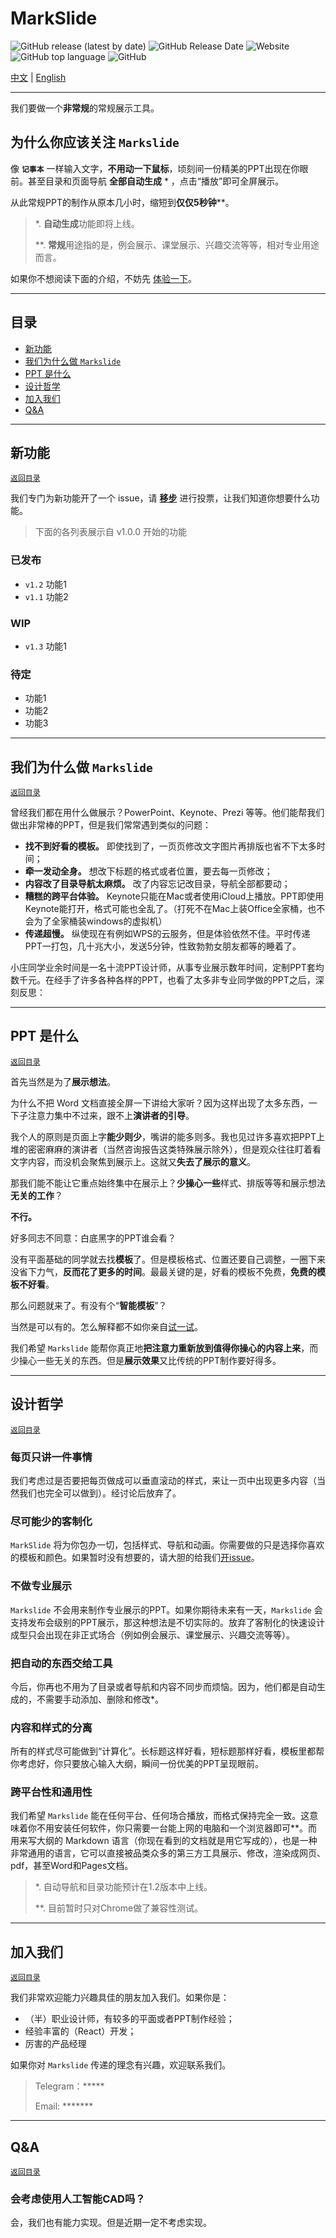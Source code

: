 # MarkSlide

![GitHub release (latest by date)](https://img.shields.io/github/v/release/markslide/markslide)
![GitHub Release Date](https://img.shields.io/github/release-date/markslide/markslide)
![Website](https://img.shields.io/website?url=https%3A%2F%2Fmarkslide.now.sh)
![GitHub top language](https://img.shields.io/github/languages/top/markslide/markslide)
![GitHub](https://img.shields.io/github/license/markslide/markslide)


[中文](/#) | [English](/#)

---

我们要做一个**非常规**的常规展示工具。

## 为什么你应该关注 `Markslide`

像 **`记事本`** 一样输入文字，**不用动一下鼠标**，顷刻间一份精美的PPT出现在你眼前。甚至目录和页面导航 **全部自动生成** \* ，点击“播放”即可全屏展示。

从此常规PPT的制作从原本几小时，缩短到**仅仅5秒钟**\*\*。

>  \*. **自动生成**功能即将上线。
>
> \*\*. **常规**用途指的是，例会展示、课堂展示、兴趣交流等等，相对专业用途而言。

如果你不想阅读下面的介绍，不妨先 [体验一下](https://markslide.now.sh)。

---

## 目录

- [新功能](#新功能)
- [我们为什么做 `Markslide`](#我们为什么做-Markslide)
- [PPT 是什么](#PPT-是什么)
- [设计哲学](#设计哲学)
- [加入我们](#加入我们)
- [Q&A](#QA)

---

## 新功能

[`返回目录`](#目录)

我们专门为新功能开了一个 issue，请 **[移步](https://github.com/markslide/markslide/issues/51)** 进行投票，让我们知道你想要什么功能。

> 下面的各列表展示自 v1.0.0 开始的功能

### 已发布

- `v1.2` 功能1
- `v1.1` 功能2

### WIP

- `v1.3` 功能1

### 待定

- 功能1
- 功能2
- 功能3

---

## 我们为什么做 `Markslide`

[`返回目录`](#目录)

曾经我们都在用什么做展示？PowerPoint、Keynote、Prezi 等等。他们能帮我们做出非常棒的PPT，但是我们常常遇到类似的问题：

 - **找不到好看的模板。** 即使找到了，一页页修改文字图片再排版也省不下太多时间；
 - **牵一发动全身。** 想改下标题的格式或者位置，要去每一页修改；
 - **内容改了目录导航太麻烦。** 改了内容忘记改目录，导航全部都要动；
 - **糟糕的跨平台体验。** Keynote只能在Mac或者使用iCloud上播放。PPT即使用Keynote能打开，格式可能也全乱了。（打死不在Mac上装Office全家桶，也不会为了全家桶装windows的虚拟机）
 - **传递超慢。** 纵使现在有例如WPS的云服务，但是体验依然不佳。平时传递PPT一打包，几十兆大小，发送5分钟，性致勃勃女朋友都等的睡着了。

小庄同学业余时间是一名十流PPT设计师，从事专业展示数年时间，定制PPT套均数千元。在经手了许多各种各样的PPT，也看了太多非专业同学做的PPT之后，深刻反思：

---

## PPT 是什么

[`返回目录`](#目录)

首先当然是为了**展示想法**。

为什么不把 Word 文档直接全屏一下讲给大家听？因为这样出现了太多东西，一下子注意力集中不过来，跟不上**演讲者的引导**。

我个人的原则是页面上字**能少则少**，嘴讲的能多则多。我也见过许多喜欢把PPT上堆的密密麻麻的演讲者（当然咨询报告这类特殊展示除外），但是观众往往盯着看文字内容，而没机会聚焦到展示上。这就又**失去了展示的意义**。

那我们能不能让它重点始终集中在展示上？**少操心一些**样式、排版等等和展示想法**无关的工作**？

**不行。**

好多同志不同意：白底黑字的PPT谁会看？

没有平面基础的同学就去找**模板**了。但是模板格式、位置还要自己调整，一圈下来没省下力气，**反而花了更多的时间**。最最关键的是，好看的模板不免费，**免费的模板不好看**。

那么问题就来了。有没有个“**智能模板**”？

当然是可以有的。怎么解释都不如你亲自[试一试](https://markslide.now.sh)。

我们希望 `Markslide` 能帮你真正地**把注意力重新放到值得你操心的内容上来**，而少操心一些无关的东西。但是**展示效果**又比传统的PPT制作要好得多。

---

## 设计哲学

[`返回目录`](#目录)

### 每页只讲一件事情
我们考虑过是否要把每页做成可以垂直滚动的样式，来让一页中出现更多内容（当然我们也完全可以做到）。经讨论后放弃了。

### 尽可能少的客制化
`MarkSlide` 将为你包办一切，包括样式、导航和动画。你需要做的只是选择你喜欢的模板和颜色。如果暂时没有想要的，请大胆的给我们[开issue](https://help.github.com/cn/articles/creating-an-issue)。

### 不做专业展示
`Markslide` 不会用来制作专业展示的PPT。如果你期待未来有一天，`Markslide` 会支持发布会级别的PPT展示，那这种想法是不切实际的。放弃了客制化的快速设计成型只会出现在非正式场合（例如例会展示、课堂展示、兴趣交流等等）。

### 把自动的东西交给工具
今后，你再也不用为了目录或者导航和内容不同步而烦恼。因为，他们都是自动生成的，不需要手动添加、删除和修改*。

### 内容和样式的分离
所有的样式尽可能做到“计算化”。长标题这样好看，短标题那样好看，模板里都帮你考虑好，你只要放心输入大纲，瞬间一份优美的PPT呈现眼前。

### 跨平台性和通用性
我们希望 `Markslide` 能在任何平台、任何场合播放，而格式保持完全一致。这意味着你不用安装任何软件，你只需要一台能上网的电脑和一个浏览器即可**。而用来写大纲的 Markdown 语言（你现在看到的文档就是用它写成的），也是一种非常通用的语言，它可以直接被品类众多的第三方工具展示、修改，渲染成网页、pdf，甚至Word和Pages文档。

>  *. 自动导航和目录功能预计在1.2版本中上线。
> 
> **. 目前暂时只对Chrome做了兼容性测试。

---

## 加入我们

[`返回目录`](#目录)

我们非常欢迎能力兴趣具佳的朋友加入我们。如果你是：

 - （半）职业设计师，有较多的平面或者PPT制作经验；
 - 经验丰富的（React）开发；
 - 厉害的产品经理

 如果你对 `Markslide` 传递的理念有兴趣，欢迎联系我们。
 
 > Telegram：*****
 > 
 > Email: *******

---

## Q&A

[`返回目录`](#目录)

### 会考虑使用人工智能CAD吗？

会，我们也有能力实现。但是近期一定不考虑实现。

